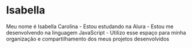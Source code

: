 # Isabella
Meu nome é Isabella Carolina  - Estou estudando na Alura - Estou me desenvolvendo na linguagem JavaScript - Utilizo esse espaço para minha organização e compartilhamento dos meus projetos desenvolvidos
